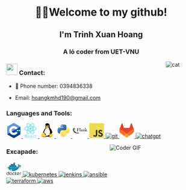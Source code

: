 <h1 align="center"> 👋👋Welcome to my github!</h1>
<h2 align="center">I'm Trinh Xuan Hoang</h2>
<h3 align="center">A lỏ coder from UET-VNU</h3>
<img align="right" alt="cat" width=80 height=51 src="https://user-images.githubusercontent.com/74038190/216655848-cf4d7bed-52aa-4740-8c67-1832472051ec.gif"/>

<h3 align="left"> <img width=30 height=30 src="https://user-images.githubusercontent.com/74038190/212262208-6e0cbfcb-1965-4b5e-9625-fee0a5d172d3.jpg"/>
    Contact:</h3>

- 💞️ Phone number: 0394836338

- Email: hoangkmhd190@gmail.com

<h3 align="left">Languages and Tools:</h3>
<p align="left">
    <p align="left">
    <a href="https://www.w3schools.com/cpp/" target="_blank" rel="noreferrer" >
        <img src="https://raw.githubusercontent.com/devicons/devicon/master/icons/cplusplus/cplusplus-original.svg" alt="cplusplus" width="40" height="40"/>
    </a>
    <a href="https://reactjs.org/" target="_blank" rel="noreferrer" >
        <img src="https://raw.githubusercontent.com/devicons/devicon/master/icons/react/react-original-wordmark.svg" alt="react" width="40" height="40"/>
    </a>
    <a href="https://www.linux.org/" target="_blank" rel="noreferrer" >
        <img src="https://raw.githubusercontent.com/devicons/devicon/master/icons/linux/linux-original.svg" alt="linux" width="40" height="40"/>
    </a>
    <a href="https://www.python.org" target="_blank" rel="noreferrer" >
        <img src="https://raw.githubusercontent.com/devicons/devicon/master/icons/python/python-original.svg" alt="python" width="40" height="40"/>
    </a>
    <a href="https://flask.palletsprojects.com/" target="_blank" rel="noreferrer" >
        <img src="https://raw.githubusercontent.com/devicons/devicon/master/icons/flask/flask-original-wordmark.svg" alt="flask" width="40" height="40"/>
    </a>
    <a href="https://developer.mozilla.org/en-US/docs/Web/JavaScript" target="_blank" rel="noreferrer" >
        <img src="https://raw.githubusercontent.com/devicons/devicon/master/icons/javascript/javascript-original.svg" alt="javascript" width="40" height="40"/>
    </a>
    <a href="https://git-scm.com/" target="_blank" rel="noreferrer" >
        <img src="https://www.vectorlogo.zone/logos/git-scm/git-scm-icon.svg" alt="git" width="40" height="40"/>
    </a>
    <a href="https://about.gitlab.com/" target="_blank" rel="noreferrer" >
        <img src="https://raw.githubusercontent.com/devicons/devicon/master/icons/gitlab/gitlab-original.svg" alt="gitlab" width="40" height="40"/>
    </a>
    <a href="https://www.openai.com/chatgpt" target="_blank" rel="noreferrer" >
        <img src="https://seeklogo.com/images/C/chatgpt-logo-02AFA704B5-seeklogo.com.png" alt="chatgpt" width="40" height="40"/>
    </a>
</p>
<img align="right" alt="Coder GIF" height=273 width=229 src="https://user-images.githubusercontent.com/74038190/216655813-c9147cb2-cfee-4955-b591-52cac08f1f60.gif"/>


<h3 align="left">Excapade:</h3><p align="left">


<p align="left">
    <a href="https://www.docker.com/" target="_blank" rel="noreferrer">
        <img src="https://raw.githubusercontent.com/devicons/devicon/master/icons/docker/docker-original-wordmark.svg" alt="docker" width="40" height="40"/>
    </a>
    <a href="https://kubernetes.io" target="_blank" rel="noreferrer">
        <img src="https://www.vectorlogo.zone/logos/kubernetes/kubernetes-icon.svg" alt="kubernetes" width="40" height="40"/>
    </a>
    <a href="https://www.jenkins.io/" target="_blank" rel="noreferrer">
        <img src="https://www.vectorlogo.zone/logos/jenkins/jenkins-icon.svg" alt="jenkins" width="40" height="40"/>
    </a>
    <a href="https://www.ansible.com/" target="_blank" rel="noreferrer">
        <img src="https://www.vectorlogo.zone/logos/ansible/ansible-icon.svg" alt="ansible" width="40" height="40"/>
    </a>
    <a href="https://www.terraform.io/" target="_blank" rel="noreferrer">
        <img src="https://www.vectorlogo.zone/logos/terraformio/terraformio-icon.svg" alt="terraform" width="40" height="40"/>
    </a>
    <a href="https://aws.amazon.com/" target="_blank" rel="noreferrer" style="margin-right: 20px;">
        <img src="https://www.vectorlogo.zone/logos/amazon_aws/amazon_aws-icon.svg" alt="aws" width="40" height="40"/>
    </a>
</p>

<!---
RamseyTrinh/RamseyTrinh is a ✨ special ✨ repository because its `README.md` (this file) appears on your GitHub profile.
You can click the Preview link to take a look at your changes.
--->
